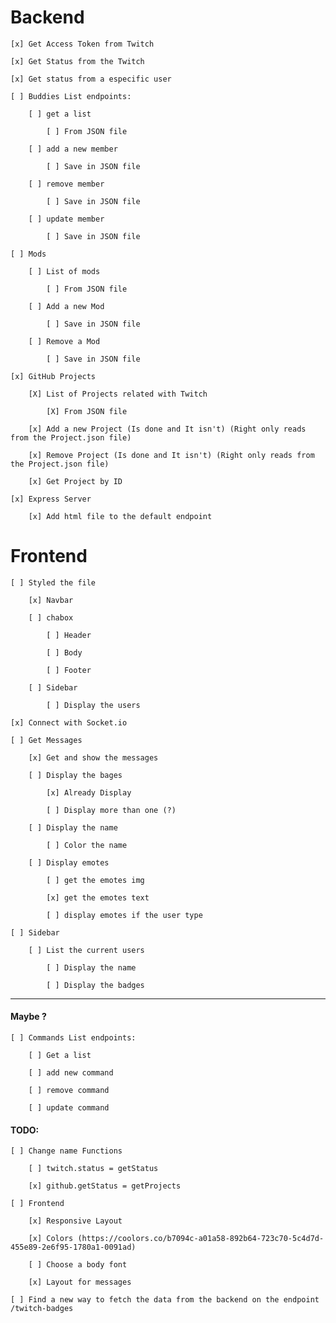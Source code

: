 # Backend

    [x] Get Access Token from Twitch

    [x] Get Status from the Twitch 

    [x] Get status from a especific user

    [ ] Buddies List endpoints:

        [ ] get a list

            [ ] From JSON file

        [ ] add a new member 

            [ ] Save in JSON file 

        [ ] remove member

            [ ] Save in JSON file 

        [ ] update member

            [ ] Save in JSON file 

    [ ] Mods

        [ ] List of mods

            [ ] From JSON file 

        [ ] Add a new Mod

            [ ] Save in JSON file 

        [ ] Remove a Mod

            [ ] Save in JSON file

    [x] GitHub Projects

        [X] List of Projects related with Twitch

            [X] From JSON file 

        [x] Add a new Project (Is done and It isn't) (Right only reads from the Project.json file)  
        
        [x] Remove Project (Is done and It isn't) (Right only reads from the Project.json file)  

        [x] Get Project by ID

    [x] Express Server

        [x] Add html file to the default endpoint


# Frontend

    [ ] Styled the file

        [x] Navbar

        [ ] chabox

            [ ] Header

            [ ] Body

            [ ] Footer

        [ ] Sidebar

            [ ] Display the users

    [x] Connect with Socket.io

    [ ] Get Messages

        [x] Get and show the messages

        [ ] Display the bages

            [x] Already Display

            [ ] Display more than one (?)

        [ ] Display the name

            [ ] Color the name

        [ ] Display emotes

            [ ] get the emotes img

            [x] get the emotes text

            [ ] display emotes if the user type

    [ ] Sidebar 

        [ ] List the current users

            [ ] Display the name

            [ ] Display the badges

---

#### Maybe ?

    [ ] Commands List endpoints:

        [ ] Get a list

        [ ] add new command

        [ ] remove command

        [ ] update command

#### TODO:

    [ ] Change name Functions

        [ ] twitch.status = getStatus

        [x] github.getStatus = getProjects

    [ ] Frontend

        [x] Responsive Layout

        [x] Colors (https://coolors.co/b7094c-a01a58-892b64-723c70-5c4d7d-455e89-2e6f95-1780a1-0091ad)

        [ ] Choose a body font

        [x] Layout for messages

    [ ] Find a new way to fetch the data from the backend on the endpoint /twitch-badges